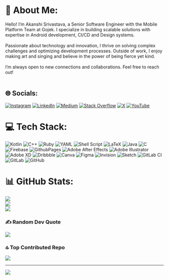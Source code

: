 # 💫 About Me:
Hello! I’m Akanshi Srivastava, a Senior Software Engineer with the Mobile Platform Team at Gojek. I specialize in building scalable solutions with expertise in Android development, CI/CD and Design systems. <br><br>Passionate about technology and innovation, I thrive on solving complex challenges and optimizing development processes. Outside of work, I enjoy making art and singing and believe in the power of being fierce yet kind.<br><br>I’m always open to new connections and collaborations. Feel free to reach out!<br><br>


## 🌐 Socials:
[![Instagram](https://img.shields.io/badge/Instagram-%23E4405F.svg?logo=Instagram&logoColor=white)](https://instagram.com/akanxhi) [![LinkedIn](https://img.shields.io/badge/LinkedIn-%230077B5.svg?logo=linkedin&logoColor=white)](https://linkedin.com/in/akanshi32) [![Medium](https://img.shields.io/badge/Medium-12100E?logo=medium&logoColor=white)](https://medium.com/@akanshi32) [![Stack Overflow](https://img.shields.io/badge/-Stackoverflow-FE7A16?logo=stack-overflow&logoColor=white)](https://stackoverflow.com/users/6067590) [![X](https://img.shields.io/badge/X-black.svg?logo=X&logoColor=white)](https://x.com/akanshi_s) [![YouTube](https://img.shields.io/badge/YouTube-%23FF0000.svg?logo=YouTube&logoColor=white)](https://youtube.com/@TheAkanshi) 

# 💻 Tech Stack:
![Kotlin](https://img.shields.io/badge/kotlin-%237F52FF.svg?style=for-the-badge&logo=kotlin&logoColor=white) ![C++](https://img.shields.io/badge/c++-%2300599C.svg?style=for-the-badge&logo=c%2B%2B&logoColor=white) ![Ruby](https://img.shields.io/badge/ruby-%23CC342D.svg?style=for-the-badge&logo=ruby&logoColor=white) ![YAML](https://img.shields.io/badge/yaml-%23ffffff.svg?style=for-the-badge&logo=yaml&logoColor=151515) ![Shell Script](https://img.shields.io/badge/shell_script-%23121011.svg?style=for-the-badge&logo=gnu-bash&logoColor=white) ![LaTeX](https://img.shields.io/badge/latex-%23008080.svg?style=for-the-badge&logo=latex&logoColor=white) ![Java](https://img.shields.io/badge/java-%23ED8B00.svg?style=for-the-badge&logo=openjdk&logoColor=white) ![C](https://img.shields.io/badge/c-%2300599C.svg?style=for-the-badge&logo=c&logoColor=white) ![Firebase](https://img.shields.io/badge/firebase-%23039BE5.svg?style=for-the-badge&logo=firebase) ![GithubPages](https://img.shields.io/badge/github%20pages-121013?style=for-the-badge&logo=github&logoColor=white) ![Adobe After Effects](https://img.shields.io/badge/Adobe%20After%20Effects-9999FF.svg?style=for-the-badge&logo=Adobe%20After%20Effects&logoColor=white) ![Adobe Illustrator](https://img.shields.io/badge/adobe%20illustrator-%23FF9A00.svg?style=for-the-badge&logo=adobe%20illustrator&logoColor=white) ![Adobe XD](https://img.shields.io/badge/Adobe%20XD-470137?style=for-the-badge&logo=Adobe%20XD&logoColor=#FF61F6) ![Dribbble](https://img.shields.io/badge/Dribbble-EA4C89?style=for-the-badge&logo=dribbble&logoColor=white) ![Canva](https://img.shields.io/badge/Canva-%2300C4CC.svg?style=for-the-badge&logo=Canva&logoColor=white) ![Figma](https://img.shields.io/badge/figma-%23F24E1E.svg?style=for-the-badge&logo=figma&logoColor=white) ![Invision](https://img.shields.io/badge/invision-FF3366?style=for-the-badge&logo=invision&logoColor=white) ![Sketch](https://img.shields.io/badge/Sketch-FFB387?style=for-the-badge&logo=sketch&logoColor=black) ![GitLab CI](https://img.shields.io/badge/gitlab%20CI-%23181717.svg?style=for-the-badge&logo=gitlab&logoColor=white) ![GitLab](https://img.shields.io/badge/gitlab-%23181717.svg?style=for-the-badge&logo=gitlab&logoColor=white) ![GitHub](https://img.shields.io/badge/github-%23121011.svg?style=for-the-badge&logo=github&logoColor=white)
# 📊 GitHub Stats:
![](https://github-readme-stats.vercel.app/api?username=akanshi32&theme=dark&hide_border=false&include_all_commits=true&count_private=true)<br/>
![](https://github-readme-streak-stats.herokuapp.com/?user=akanshi32&theme=dark&hide_border=false)<br/>
![](https://github-readme-stats.vercel.app/api/top-langs/?username=akanshi32&theme=dark&hide_border=false&include_all_commits=true&count_private=true&layout=compact)

### ✍️ Random Dev Quote
![](https://quotes-github-readme.vercel.app/api?type=horizontal&theme=radical)

### 🔝 Top Contributed Repo
![](https://github-contributor-stats.vercel.app/api?username=akanshi32&limit=5&theme=dark&combine_all_yearly_contributions=true)

---
[![](https://visitcount.itsvg.in/api?id=akanshi32&icon=7&color=10)](https://visitcount.itsvg.in)

<!-- Proudly created with GPRM ( https://gprm.itsvg.in ) -->

